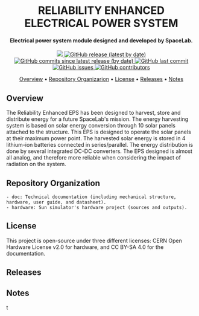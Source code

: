 <h1 align="center">
	RELIABILITY ENHANCED ELECTRICAL POWER SYSTEM
	<br>
</h1>

<h4 align="center">Electrical power system module designed and developed by SpaceLab.</h4>

<p align="center">
	<a href="https://github.com/spacelab-ufsc/spacelab#versioning">
		<img src="https://img.shields.io/badge/status-in%20development-red?style=for-the-badge">
	</a>
	<a href="https://github.com/spacelab-ufsc/eps-re/releases">
		<img alt="GitHub release (latest by date)" src="https://img.shields.io/github/v/release/spacelab-ufsc/eps-re?style=for-the-badge">
	</a>
	<a href="https://github.com/spacelab-ufsc/eps-re/releases">
		<img alt="GitHub commits since latest release (by date)" src="https://img.shields.io/github/commits-since/spacelab-ufsc/eps-re/latest?style=for-the-badge">
	</a>
	<a href="https://github.com/spacelab-ufsc/eps-re/commits/master">
		<img alt="GitHub last commit" src="https://img.shields.io/github/last-commit/spacelab-ufsc/eps-re?style=for-the-badge">
	</a>
	<a href="https://github.com/spacelab-ufsc/eps-re/issues">
		<img alt="GitHub issues" src="https://img.shields.io/github/issues/spacelab-ufsc/eps-re?style=for-the-badge">
	</a>
	<a href="https://github.com/spacelab-ufsc/eps-re/graphs/contributors">
		<img alt="GitHub contributors" src="https://img.shields.io/github/contributors/spacelab-ufsc/eps-re?color=yellow&style=for-the-badge">
	</a>
</p>

<p align="center">
  	<a href="#overview">Overview</a> •
  	<a href="#repository-organization">Repository Organizarion</a> •
  	<a href="#license">License</a> •
  	<a href="#releases">Releases</a> •
  	<a href="#notes">Notes</a>
</p>


## Overview

The Reliability Enhanced EPS has been designed to harvest, store and distribute energy for a future SpaceLab's mission. The energy harvesting system is based on solar energy conversion through 10 solar panels attached to the structure. This EPS is designed to operate the solar panels at their maximum power point. The harvested solar energy is stored in 4 lithium-ion batteries connected in series/parallel. The energy distribution is done by several integrated DC-DC converters. The EPS designed is almost all analog, and therefore more reliable when considering the impact of radiation on the system.

## Repository Organization
	- doc: Technical documentation (including mechanical structure, hardware, user guide, and datasheet).
	- hardware: Sun simulator's hardware project (sources and outputs).

## License

This project is open-source under three different licenses: CERN Open Hardware License v2.0 for hardware, and CC BY-SA 4.0 for the documentation.

## Releases

## Notes

t


